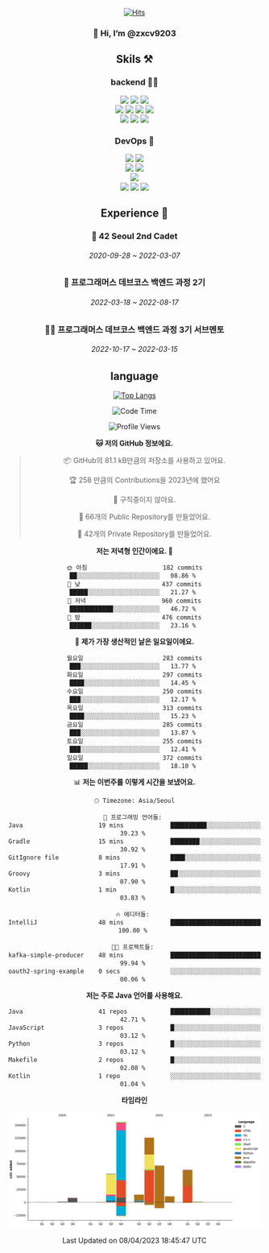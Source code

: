 <div align="center">

[![Hits](https://hits.seeyoufarm.com/api/count/incr/badge.svg?url=https%3A%2F%2Fgithub.com%2Fzxcv9203%2Fhit-counter&count_bg=%23FF7272&title_bg=%23324C2E&icon=codeigniter.svg&icon_color=%23DD5B5B&title=%EB%B0%A9%EB%AC%B8%EC%9E%90&edge_flat=false)](https://hits.seeyoufarm.com)
  
### 👋 Hi, I’m @zxcv9203

## Skils ⚒️
### backend 🧑‍💻
  
<img src="https://img.shields.io/badge/Java-FF6600?style=flat-square&logo=buymeacoffee&logoColor=white"/>
<img src="https://img.shields.io/badge/Go-0099FF?style=flat-square&logo=go&logoColor=white"/>
<img src="https://img.shields.io/badge/Kotlin-7F52FF?style=flat-square&logo=kotlin&logoColor=white"/>
  
  
<br />
  
<img src="https://img.shields.io/badge/Spring-339933?style=flat-square&logo=Spring&logoColor=white"/>
<img src="https://img.shields.io/badge/Spring Boot-339933?style=flat-square&logo=Spring Boot&logoColor=white"/>
<img src="https://img.shields.io/badge/Spring Security-339933?style=flat-square&logo=Spring Security&logoColor=white"/>
  
<img src="https://img.shields.io/badge/Spring Data JPA-339933?style=flat-square&logo=Hibernate&logoColor=white"/>

<br />
  
  <img src="https://img.shields.io/badge/mysql-0099FF?style=flat-square&logo=mysql&logoColor=white"/>
  <img src="https://img.shields.io/badge/mariadb-0099FF?style=flat-square&logo=mariadb&logoColor=white"/>
  <img src="https://img.shields.io/badge/mongoDB-47A248?style=flat-square&logo=mongodb&logoColor=white"/>
  
  
### DevOps 🚀
  
  <img src="https://img.shields.io/badge/docker-2496ED?style=flat-square&logo=docker&logoColor=white"/>
  <img src="https://img.shields.io/badge/kubernetes-326CE5?style=flat-square&logo=kubernetes&logoColor=white"/>
  
  <br />
  
  <img src="https://img.shields.io/badge/Github Actions-2088FF?style=flat-square&logo=githubactions&logoColor=white"/>
  <img src="https://img.shields.io/badge/Jenkins-D24939?style=flat-square&logo=jenkins&logoColor=white"/>
  
  
  <br />
  <img src="https://img.shields.io/badge/terraform-7B42BC?style=flat-square&logo=terraform&logoColor=white"/>
  
  <br />
  <img src="https://img.shields.io/badge/Amazon AWS-232F3E?style=flat-square&logo=Amazon AWS&logoColor=white"/>

  <img src="https://img.shields.io/badge/GCP-4285F4?style=flat-square&logo=googlecloud&logoColor=white"/>
  <img src="https://img.shields.io/badge/NCP-03C75A?style=flat-square&logo=naver&logoColor=white"/>
  
  
  
## Experience 🏃
  
### 🏫 42 Seoul 2nd Cadet
  ###### 2020-09-28 ~ 2022-03-07
  
### 🏫 프로그래머스 데브코스 백엔드 과정 2기 
  ###### 2022-03-18 ~ 2022-08-17
  
### 🧑‍🏫 프로그래머스 데브코스 백엔드 과정 3기 서브멘토 
  ###### 2022-10-17 ~ 2022-03-15

## language

[![Top Langs](https://github-readme-stats.vercel.app/api/top-langs/?username=zxcv9203&hide=html&exclude_repo=zxcv9203.github.io,golB&theme=grate-gatsby)](https://github.com/zxcv9203/github-readme-stats)
  
<!--START_SECTION:waka-->
![Code Time](http://img.shields.io/badge/Code%20Time-53%20mins-blue)

![Profile Views](http://img.shields.io/badge/Profile%20Views-110-blue)

**🐱 저의 GitHub 정보에요.** 

> 📦 GitHub의 81.1 kB만큼의 저장소를 사용하고 있어요. 
 > 
> 🏆 258 만큼의 Contributions을 2023년에 했어요
 > 
> 🚫 구직중이지 않아요.
 > 
> 📜 66개의 Public Repository를 만들었어요. 
 > 
> 🔑 42개의 Private Repository를 만들었어요. 
 > 
**저는 저녁형 인간이에요. 🦉** 

```text
🌞 아침                     182 commits         ██░░░░░░░░░░░░░░░░░░░░░░░   08.86 % 
🌆 낮　                     437 commits         █████░░░░░░░░░░░░░░░░░░░░   21.27 % 
🌃 저녁                     960 commits         ████████████░░░░░░░░░░░░░   46.72 % 
🌙 밤　                     476 commits         ██████░░░░░░░░░░░░░░░░░░░   23.16 % 
```
📅 **제가 가장 생산적인 날은 일요일이에요.** 

```text
월요일                      283 commits         ███░░░░░░░░░░░░░░░░░░░░░░   13.77 % 
화요일                      297 commits         ████░░░░░░░░░░░░░░░░░░░░░   14.45 % 
수요일                      250 commits         ███░░░░░░░░░░░░░░░░░░░░░░   12.17 % 
목요일                      313 commits         ████░░░░░░░░░░░░░░░░░░░░░   15.23 % 
금요일                      285 commits         ███░░░░░░░░░░░░░░░░░░░░░░   13.87 % 
토요일                      255 commits         ███░░░░░░░░░░░░░░░░░░░░░░   12.41 % 
일요일                      372 commits         █████░░░░░░░░░░░░░░░░░░░░   18.10 % 
```


📊 **저는 이번주를 이렇게 시간을 보냈어요.** 

```text
🕑︎ Timezone: Asia/Seoul

💬 프로그래밍 언어들: 
Java                     19 mins             ██████████░░░░░░░░░░░░░░░   39.23 % 
Gradle                   15 mins             ████████░░░░░░░░░░░░░░░░░   30.92 % 
GitIgnore file           8 mins              ████░░░░░░░░░░░░░░░░░░░░░   17.91 % 
Groovy                   3 mins              ██░░░░░░░░░░░░░░░░░░░░░░░   07.90 % 
Kotlin                   1 min               █░░░░░░░░░░░░░░░░░░░░░░░░   03.83 % 

🔥 에디터들: 
IntelliJ                 48 mins             █████████████████████████   100.00 % 

🐱‍💻 프로젝트들: 
kafka-simple-producer    48 mins             █████████████████████████   99.94 % 
oauth2-spring-example    0 secs              ░░░░░░░░░░░░░░░░░░░░░░░░░   00.06 % 
```

**저는 주로 Java 언어를 사용해요.** 

```text
Java                     41 repos            ███████████░░░░░░░░░░░░░░   42.71 % 
JavaScript               3 repos             █░░░░░░░░░░░░░░░░░░░░░░░░   03.12 % 
Python                   3 repos             █░░░░░░░░░░░░░░░░░░░░░░░░   03.12 % 
Makefile                 2 repos             █░░░░░░░░░░░░░░░░░░░░░░░░   02.08 % 
Kotlin                   1 repo              ░░░░░░░░░░░░░░░░░░░░░░░░░   01.04 % 
```



**타임라인**

![Lines of Code chart](https://raw.githubusercontent.com/zxcv9203/zxcv9203/main/assets/bar_graph.png)


 Last Updated on 08/04/2023 18:45:47 UTC
<!--END_SECTION:waka-->
  
</div>

